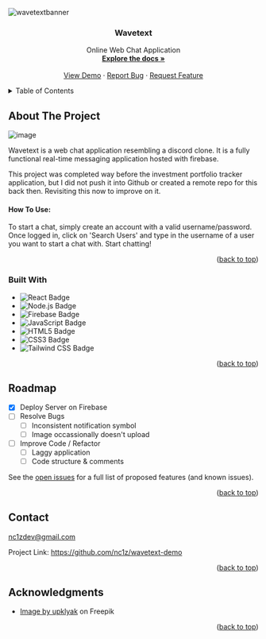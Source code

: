 <a name="readme-top"></a>

<!-- PROJECT LOGO -->
![wavetextbanner](https://user-images.githubusercontent.com/111836326/195965856-0b9920ad-90f4-4f5e-a1a3-f51fc019d322.png)

<div align="center">

<h3 align="center">Wavetext</h3>

  <p align="center">
    Online Web Chat Application
    <br />
    <a href="https://github.com/nc1z/wavetext-demo/"><strong>Explore the docs »</strong></a>
    <br />
    <br />
    <a href="https://github.com/nc1z/wavetext-demo/">View Demo</a>
    ·
    <a href="https://github.com/nc1z/wavetext-demo//issues">Report Bug</a>
    ·
    <a href="https://github.com/nc1z/wavetext-demo//issues">Request Feature</a>
  </p>
</div>

<!-- TABLE OF CONTENTS -->
<details>
  <summary>Table of Contents</summary>
  <ol>
    <li>
      <a href="#about-the-project">About The Project</a>
      <ul>
        <li><a href="#built-with">Built With</a></li>
      </ul>
    </li>
    <li><a href="#roadmap">Roadmap</a></li>
    <li><a href="#contact">Contact</a></li>
    <li><a href="#acknowledgments">Acknowledgments</a></li>
  </ol>
</details>

<!-- ABOUT THE PROJECT -->
## About The Project

![image](https://user-images.githubusercontent.com/111836326/195965357-398c617e-d2a6-44c0-a94a-87184c42f15c.png)

Wavetext is a web chat application resembling a discord clone. It is a fully functional real-time messaging application hosted with firebase. 

This project was completed way before the investment portfolio tracker application, but I did not push it into Github or created a remote repo for this back then. Revisiting this now to improve on it. 

<h4>How To Use:</h4>
To start a chat, simply create an account with a valid username/password. Once logged in, click on 'Search Users' and type in the username of a user you want to start a chat with. Start chatting!
  
<p align="right">(<a href="#readme-top">back to top</a>)</p>


<!-- BUILT WITH -->
### Built With

* ![React Badge](https://img.shields.io/badge/React-61DAFB?logo=react&logoColor=000&style=for-the-badge)
* ![Node.js Badge](https://img.shields.io/badge/Node.js-393?logo=nodedotjs&logoColor=fff&style=for-the-badge)
* ![Firebase Badge](https://img.shields.io/badge/Firebase-FFCA28?logo=firebase&logoColor=000&style=for-the-badge)
* ![JavaScript Badge](https://img.shields.io/badge/JavaScript-F7DF1E?logo=javascript&logoColor=000&style=for-the-badge)
* ![HTML5 Badge](https://img.shields.io/badge/HTML5-E34F26?logo=html5&logoColor=fff&style=for-the-badge)
* ![CSS3 Badge](https://img.shields.io/badge/CSS3-1572B6?logo=css3&logoColor=fff&style=for-the-badge)
* ![Tailwind CSS Badge](https://img.shields.io/badge/Tailwind%20CSS-06B6D4?logo=tailwindcss&logoColor=fff&style=for-the-badge)


<p align="right">(<a href="#readme-top">back to top</a>)</p>


<!-- ROADMAP -->
## Roadmap

- [X] Deploy Server on Firebase
- [ ] Resolve Bugs
    - [ ] Inconsistent notification symbol
    - [ ] Image occassionally doesn't upload
- [ ] Improve Code / Refactor
    - [ ] Laggy application
    - [ ] Code structure & comments

See the [open issues](https://github.com/nc1z/wavetext-demo/issues) for a full list of proposed features (and known issues).

<p align="right">(<a href="#readme-top">back to top</a>)</p>

<!-- CONTACT -->
## Contact

nc1zdev@gmail.com

Project Link: https://github.com/nc1z/wavetext-demo

<p align="right">(<a href="#readme-top">back to top</a>)</p>


<!-- ACKNOWLEDGMENTS -->
## Acknowledgments

* <a href="https://www.freepik.com/free-vector/space-background-with-landscape-planet_7058939.htm#query=astronaut%20moon&position=13&from_view=search&track=sph">Image by upklyak</a> on Freepik


<p align="right">(<a href="#readme-top">back to top</a>)</p>


